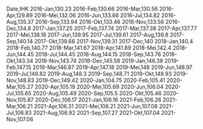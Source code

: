 Date,IHK
2016-Jan,130.23
2016-Feb,130.66
2016-Mar,130.56
2016-Apr,129.89
2016-Mei,132.06
2016-Jun,133.66
2016-Jul,134.82
2016-Aug,135.37
2016-Sep,133.94
2016-Okt,133.46
2016-Nov,133.56
2016-Dec,134.8
2017-Jan,137.25
2017-Feb,137.74
2017-Mar,137.38
2017-Apr,137.77
2017-Mei,138.18
2017-Jun,139.95
2017-Jul,139.61
2017-Aug,139.8
2017-Sep,140.14
2017-Okt,139.66
2017-Nov,139.31
2017-Dec,140
2018-Jan,140.4
2018-Feb,140.77
2018-Mar,141.67
2018-Apr,141.89
2018-Mei,142.4
2018-Jun,144.45
2018-Jul,144.45
2018-Aug,144.15
2018-Sep,143.76
2018-Okt,143.34
2018-Nov,143.74
2018-Dec,145.58
2019-Jan,146.38
2019-Feb,147.15
2019-Mar,146.87
2019-Apr,147.18
2019-Mei,148
2019-Jun,148.97
2019-Jul,148.82
2019-Aug,148.3
2019-Sep,148.71
2019-Okt,148.93
2019-Nov,148.83
2019-Dec,149.42
2020-Jan,104.75
2020-Feb,105.41
2020-Mar,105.27
2020-Apr,105.19
2020-Mei,105.69
2020-Jun,106.04
2020-Jul,105.65
2020-Aug,105.49
2020-Sep,105.5
2020-Okt,105.46
2020-Nov,105.87
2020-Dec,106.17
2021-Jan,106.16
2021-Feb,106.26
2021-Mar,106.21
2021-Apr,106.31
2021-Mei,106.21
2021-Jun,107.08
2021-Jul,106.83
2021-Aug,106.92
2021-Sep,107.27
2021-Okt,107.04
2021-Nov,107.06
